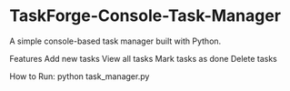 # TaskForge-Console-Task-Manager

A simple console-based task manager built with Python.

Features
Add new tasks
View all tasks
Mark tasks as done
Delete tasks


How to Run:
python task_manager.py
